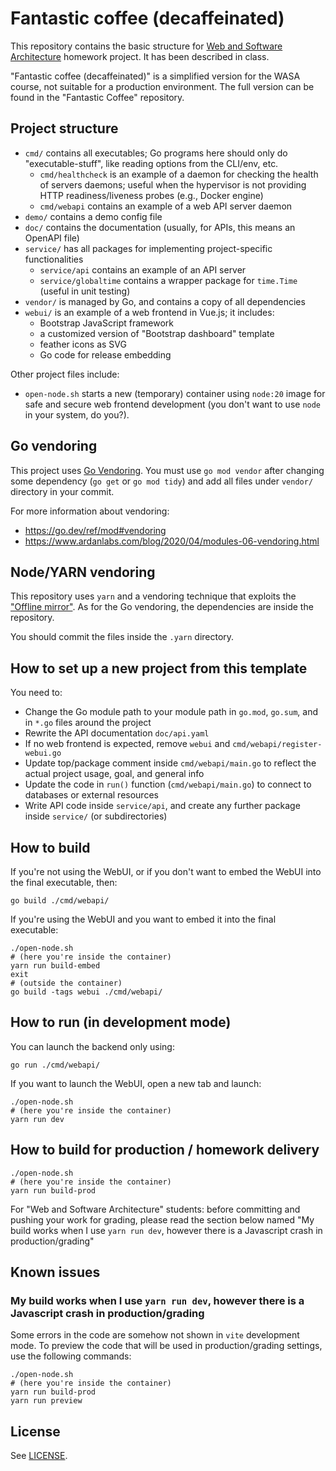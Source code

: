 # Fantastic coffee (decaffeinated)

This repository contains the basic structure for [Web and Software Architecture](http://gamificationlab.uniroma1.it/en/wasa/) homework project.
It has been described in class.

"Fantastic coffee (decaffeinated)" is a simplified version for the WASA course, not suitable for a production environment.
The full version can be found in the "Fantastic Coffee" repository.

## Project structure

- `cmd/` contains all executables; Go programs here should only do "executable-stuff", like reading options from the CLI/env, etc.
  - `cmd/healthcheck` is an example of a daemon for checking the health of servers daemons; useful when the hypervisor is not providing HTTP readiness/liveness probes (e.g., Docker engine)
  - `cmd/webapi` contains an example of a web API server daemon
- `demo/` contains a demo config file
- `doc/` contains the documentation (usually, for APIs, this means an OpenAPI file)
- `service/` has all packages for implementing project-specific functionalities
  - `service/api` contains an example of an API server
  - `service/globaltime` contains a wrapper package for `time.Time` (useful in unit testing)
- `vendor/` is managed by Go, and contains a copy of all dependencies
- `webui/` is an example of a web frontend in Vue.js; it includes:
  - Bootstrap JavaScript framework
  - a customized version of "Bootstrap dashboard" template
  - feather icons as SVG
  - Go code for release embedding

Other project files include:

- `open-node.sh` starts a new (temporary) container using `node:20` image for safe and secure web frontend development (you don't want to use `node` in your system, do you?).

## Go vendoring

This project uses [Go Vendoring](https://go.dev/ref/mod#vendoring). You must use `go mod vendor` after changing some dependency (`go get` or `go mod tidy`) and add all files under `vendor/` directory in your commit.

For more information about vendoring:

- https://go.dev/ref/mod#vendoring
- https://www.ardanlabs.com/blog/2020/04/modules-06-vendoring.html

## Node/YARN vendoring

This repository uses `yarn` and a vendoring technique that exploits the ["Offline mirror"](https://yarnpkg.com/features/caching). As for the Go vendoring, the dependencies are inside the repository.

You should commit the files inside the `.yarn` directory.

## How to set up a new project from this template

You need to:

- Change the Go module path to your module path in `go.mod`, `go.sum`, and in `*.go` files around the project
- Rewrite the API documentation `doc/api.yaml`
- If no web frontend is expected, remove `webui` and `cmd/webapi/register-webui.go`
- Update top/package comment inside `cmd/webapi/main.go` to reflect the actual project usage, goal, and general info
- Update the code in `run()` function (`cmd/webapi/main.go`) to connect to databases or external resources
- Write API code inside `service/api`, and create any further package inside `service/` (or subdirectories)

## How to build

If you're not using the WebUI, or if you don't want to embed the WebUI into the final executable, then:

```shell
go build ./cmd/webapi/
```

If you're using the WebUI and you want to embed it into the final executable:

```shell
./open-node.sh
# (here you're inside the container)
yarn run build-embed
exit
# (outside the container)
go build -tags webui ./cmd/webapi/
```

## How to run (in development mode)

You can launch the backend only using:

```shell
go run ./cmd/webapi/
```

If you want to launch the WebUI, open a new tab and launch:

```shell
./open-node.sh
# (here you're inside the container)
yarn run dev
```

## How to build for production / homework delivery

```shell
./open-node.sh
# (here you're inside the container)
yarn run build-prod
```

For "Web and Software Architecture" students: before committing and pushing your work for grading, please read the section below named "My build works when I use `yarn run dev`, however there is a Javascript crash in production/grading"

## Known issues

### My build works when I use `yarn run dev`, however there is a Javascript crash in production/grading

Some errors in the code are somehow not shown in `vite` development mode. To preview the code that will be used in production/grading settings, use the following commands:

```shell
./open-node.sh
# (here you're inside the container)
yarn run build-prod
yarn run preview
```

## License

See [LICENSE](LICENSE).
